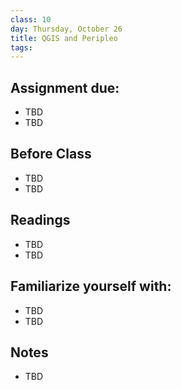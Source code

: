 ```yaml
---
class: 10
day: Thursday, October 26
title: QGIS and Peripleo
tags: 
---
```


## Assignment due: 
- TBD 
- TBD 

## Before Class 
- TBD 
- TBD 

## Readings 
- TBD 
- TBD 

## Familiarize yourself with: 
- TBD 
- TBD 

## Notes 
- TBD